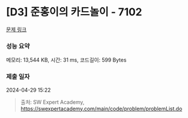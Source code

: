 # [D3] 준홍이의 카드놀이 - 7102 

[문제 링크](https://swexpertacademy.com/main/code/problem/problemDetail.do?contestProbId=AWkIlHWqBYcDFAXC) 

### 성능 요약

메모리: 13,544 KB, 시간: 31 ms, 코드길이: 599 Bytes

### 제출 일자

2024-04-29 15:22



> 출처: SW Expert Academy, https://swexpertacademy.com/main/code/problem/problemList.do